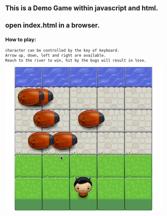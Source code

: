## This is a Demo Game within javascript and html.
## open index.html in a browser.

### How to play:
    character can be controlled by the key of keyboard.
    Arrow up, down, left and right are available.
    Reach to the river to win, hit by the bugs will result in lose.

![image](https://github.com/LittleStupid/frontend-nanodegree-arcade-game/blob/master/arcade_game_demo.gif)
